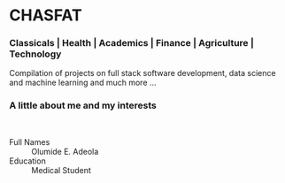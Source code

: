 <p align="center">
<h1>CHASFAT</h1> <h3>Classicals | Health | Academics | Finance | Agriculture | Technology</h3> 
</p>
<p>
Compilation of projects on full stack software development, data science and machine learning and much more ...
  
</p>
<div>
<h3> A little about me and my interests </h3><br/>
<dl>
  <dt> Full Names </dt>
  <dd> Olumide E. Adeola </dd>
  <dt> Education </dt>
  <dd> Medical Student </dd>
</dl>
  
  
</div>

  

<!---
Nobiscumdeus/Nobiscumdeus is a ✨ special ✨ repository because its `README.md` (this file) appears on your GitHub profile.
You can click the Preview link to take a look at your changes.
--->
